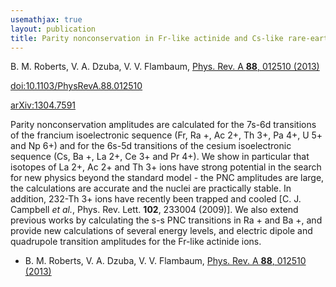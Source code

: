 ```yaml
---
usemathjax: true
layout: publication
title: Parity nonconservation in Fr-like actinide and Cs-like rare-earth-metal ions
---
```


B. M. Roberts, V. A. Dzuba, V. V. Flambaum, [Phys. Rev. A **88**, 012510 (2013)](http://dx.doi.org/10.1103/PhysRevA.88.012510)

[doi:10.1103/PhysRevA.88.012510](http://dx.doi.org/10.1103/PhysRevA.88.012510)

[arXiv:1304.7591](http://arxiv.org/abs/1304.7591)

Parity nonconservation amplitudes are calculated for the 7s-6d transitions of the francium isoelectronic sequence (Fr, Ra +, Ac 2+, Th 3+, Pa 4+, U 5+ and Np 6+) and for the 6s-5d transitions of the cesium isoelectronic sequence (Cs, Ba +, La 2+, Ce 3+ and Pr 4+). We show in particular that isotopes of La 2+, Ac 2+ and Th 3+ ions have strong potential in the search for new physics beyond the standard model - the PNC amplitudes are large, the calculations are accurate and the nuclei are practically stable. In addition, 232-Th 3+ ions have recently been trapped and cooled [C. J. Campbell _et al._, Phys. Rev. Lett. **102**, 233004 (2009)]. We also extend previous works by calculating the s-s PNC transitions in Ra + and Ba +, and provide new calculations of several energy levels, and electric dipole and quadrupole transition amplitudes for the Fr-like actinide ions.

 * B. M. Roberts, V. A. Dzuba, V. V. Flambaum, [Phys. Rev. A **88**, 012510 (2013)](http://dx.doi.org/10.1103/PhysRevA.88.012510)
